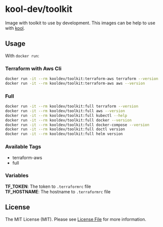 # kool-dev/toolkit


Image with toolkit to use by development. This images can be help to use with [kool](https://github.com/kool-dev/kool).

## Usage

With `docker run`:

### Terraform with Aws Cli
```sh
docker run -it --rm kooldev/toolkit:terraform-aws terraform --version 
docker run -it --rm kooldev/toolkit:terraform-aws aws --version 
```

### Full
```sh
docker run -it --rm kooldev/toolkit:full terraform --version 
docker run -it --rm kooldev/toolkit:full aws --version 
docker run -it --rm kooldev/toolkit:full kubectl --help 
docker run -it --rm kooldev/toolkit:full docker --version 
docker run -it --rm kooldev/toolkit:full docker-compose --version 
docker run -it --rm kooldev/toolkit:full doctl version 
docker run -it --rm kooldev/toolkit:full helm version 
```

### Available Tags

- terraform-aws
- full

### Variables

**TF_TOKEN**: The token to `.terraformrc` file  
**TF_HOSTNAME**: The hostname to `.terraformrc` file  

## License

The MIT License (MIT). Please see [License File](LICENSE.md) for more information.
